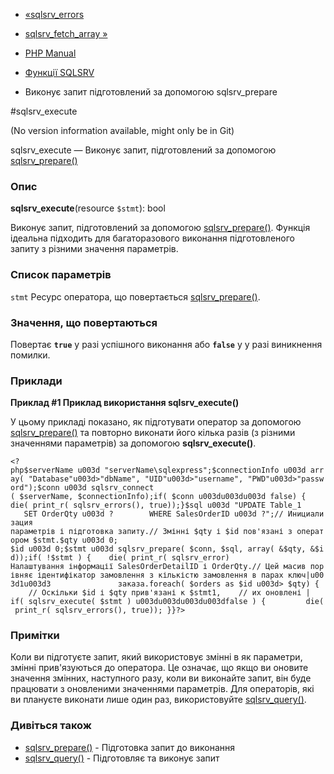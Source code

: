 - [«sqlsrv_errors](function.sqlsrv-errors.md)
- [sqlsrv_fetch_array »](function.sqlsrv-fetch-array.md)

- [PHP Manual](index.md)
- [Функції SQLSRV](ref.sqlsrv.md)
- Виконує запит підготовлений за допомогою sqlsrv_prepare

#sqlsrv_execute

(No version information available, might only be in Git)

sqlsrv_execute — Виконує запит, підготовлений за допомогою
[sqlsrv_prepare()](function.sqlsrv-prepare.md)

### Опис

**sqlsrv_execute**(resource `$stmt`): bool

Виконує запит, підготовлений за допомогою
[sqlsrv_prepare()](function.sqlsrv-prepare.md). Функція ідеальна
підходить для багаторазового виконання підготовленого запиту з різними
значення параметрів.

### Список параметрів

`stmt`
Ресурс оператора, що повертається
[sqlsrv_prepare()](function.sqlsrv-prepare.md).

### Значення, що повертаються

Повертає **`true`** у разі успішного виконання або **`false`** у
у разі виникнення помилки.

### Приклади

**Приклад #1 Приклад використання **sqlsrv_execute()****

У цьому прикладі показано, як підготувати оператор за допомогою
[sqlsrv_prepare()](function.sqlsrv-prepare.md) та повторно виконати
його кілька разів (з різними значеннями параметрів) за допомогою
**sqlsrv_execute()**.

` <?php$serverName u003d "serverName\sqlexpress";$connectionInfo u003d array( "Database"u003d>"dbName", "UID"u003d>"username", "PWD"u003d>"password");$conn u003d sqlsrv_connect ( $serverName, $connectionInfo);if( $conn u003du003du003d false) {    die( print_r( sqlsrv_errors(), true));}$sql u003d "UPDATE Table_1        SET OrderQty u003d ?        WHERE SalesOrderID u003d ?";// Инициализация параметрів і підготовка запиту.// Змінні $qty і $id пов'язані з оператором $stmt.$qty u003d 0; $id u003d 0;$stmt u003d sqlsrv_prepare( $conn, $sql, array( &$qty, &$id));if( !$stmt ) {    die( print_r( sqlsrv_error) Налаштування інформації SalesOrderDetailID і OrderQty.// Цей масив порівняє ідентифікатор замовлення з кількістю замовлення в парах ключ|u003d1u003d3               заказа.foreach( $orders as $id u003d> $qty) {     // Оскільки $id і $qty прив'язані к $stmt1,    // их оновлені | if( sqlsrv_execute( $stmt ) u003du003du003du003dfalse ) {         die( print_r( sqlsrv_errors(), true)); }}?> `

### Примітки

Коли ви підготуєте запит, який використовує змінні в
як параметри, змінні прив'язуються до оператора. Це означає,
що якщо ви оновите значення змінних, наступного разу, коли ви
виконайте запит, він буде працювати з оновленими значеннями
параметрів. Для операторів, які ви плануєте виконати лише один
раз, використовуйте [sqlsrv_query()](function.sqlsrv-query.md).

### Дивіться також

- [sqlsrv_prepare()](function.sqlsrv-prepare.md) - Підготовка
запит до виконання
- [sqlsrv_query()](function.sqlsrv-query.md) - Підготовляє та
виконує запит
